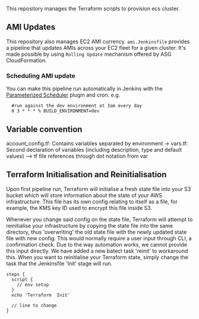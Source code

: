 
This repository manages the Terraform scripts to provision ecs cluster.


## AMI Updates

This repository also manages EC2 AMI currency. `ami.Jenkinsfile` provides a pipeline that updates AMIs across your EC2 fleet for a given cluster. It's made possible by using `Rolling Update` mechanism offered by ASG CloudFormation.

### Scheduling AMI update

You can make this pipeline run automatically in Jenkins with the [Parameterized Scheduler](https://wiki.jenkins-ci.org/display/JENKINS/Parameterized+Scheduler+Plugin) plugin and cron.
e.g.

```
  #run against the dev environment at 3am every day
  0 3 * * * % BUILD_ENVIRONMENT=dev
```

## Variable convention

account_config.tf: Contains variables separated by environment
-> vars.tf: Second declaration of variables (including description, type and default values)
--> tf file references through dot notation from var

## Terraform Initialisation and Reinitialisation

Upon first pipeline run, Terraform will initialise a fresh state file into your S3 bucket which will store information about the state of your AWS infrastructure. This file has its own config relating to itself as a file, for example, the KMS key ID used to encrypt this file inside S3.

Whenever you change said config on the state file, Terraform will attempt to reinitialise your infrastructure by copying the state file into the same directory, thus 'overwriting' the old state file with the newly updated state file with new config. This would normally require a user input through CLI, a confirmation check. Due to the way automation works, we cannot provide this input directly. We have added a new batect task 'reinit' to workaround this. When you want to reinitialise your Terraform state, simply change the task that the Jenkinsfile 'Init' stage will run.

```
steps {
  script {
    // env setup
  }
  echo 'Terraform  Init'

  // line to change
}
```
